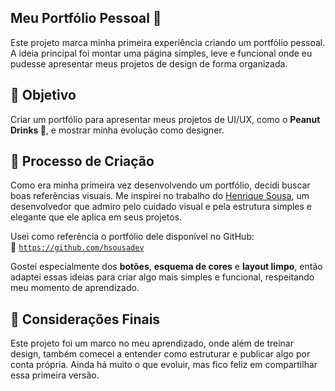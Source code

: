 ## Meu Portfólio Pessoal 🎨

Este projeto marca minha primeira experiência criando um portfólio pessoal. A ideia principal foi montar uma página simples, leve e funcional onde eu pudesse apresentar meus projetos de design de forma organizada.

## 🎯 Objetivo

Criar um portfólio para apresentar meus projetos de UI/UX, como o **Peanut Drinks 🍹**, e mostrar minha evolução como designer.

## 🧠 Processo de Criação

Como era minha primeira vez desenvolvendo um portfólio, decidi buscar boas referências visuais. Me inspirei no trabalho do [Henrique Sousa](https://henriquesousadev.vercel.app/), um desenvolvedor que admiro pelo cuidado visual e pela estrutura simples e elegante que ele aplica em seus projetos.

Usei como referência o portfólio dele disponível no GitHub:  
🔗 [`https://github.com/hsousadev`](https://github.com/hsousadev)

Gostei especialmente dos **botões**, **esquema de cores** e **layout limpo**, então adaptei essas ideias para criar algo mais simples e funcional, respeitando meu momento de aprendizado.

## 💬 Considerações Finais

Este projeto foi um marco no meu aprendizado, onde além de treinar design, também comecei a entender como estruturar e publicar algo por conta própria. Ainda há muito o que evoluir, mas fico feliz em compartilhar essa primeira versão.
